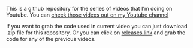 This is a github repository for the series of videos that I'm doing on Youtube. You can [check those videos out on my Youtube channel](https://www.youtube.com/c/WatchandLearnTutorials )

If you want to grab the code used in current video you can just download .zip file for this repository. Or you can click on [releases link](https://github.com/ivandoric/building-sites-with-middleman/releases) and grab the code for any of the previous videos.